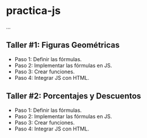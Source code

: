 # practica-js

...

## Taller #1: Figuras Geométricas

- Paso 1: Definir las fórmulas.
- Paso 2: Implementar las fórmulas en JS.
- Paso 3: Crear funciones.
- Paso 4: Integrar JS con HTML.

## Taller #2: Porcentajes y Descuentos

- Paso 1: Definir las fórmulas.
- Paso 2: Implementar las fórmulas en JS.
- Paso 3: Crear funciones.
- Paso 4: Integrar JS con HTML.